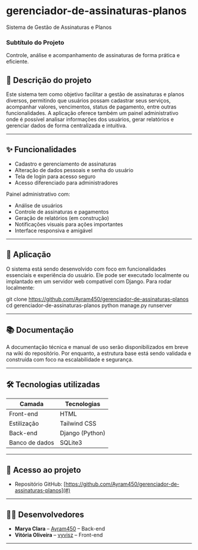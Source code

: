 # gerenciador-de-assinaturas-planos
Sistema de Gestão de Assinaturas e Planos

### Subtítulo do Projeto
Controle, análise e acompanhamento de assinaturas de forma prática e eficiente.

## 📄 Descrição do projeto

Este sistema tem como objetivo facilitar a gestão de assinaturas e planos diversos, permitindo que usuários possam cadastrar seus serviços, acompanhar valores, vencimentos, status de pagamento, entre outras funcionalidades. A aplicação oferece também um painel administrativo onde é possível analisar informações dos usuários, gerar relatórios e gerenciar dados de forma centralizada e intuitiva.

---

## ✨ Funcionalidades

- Cadastro e gerenciamento de assinaturas
- Alteração de dados pessoais e senha do usuário
- Tela de login para acesso seguro
- Acesso diferenciado para administradores

Painel administrativo com:
- Análise de usuários
- Controle de assinaturas e pagamentos
- Geração de relatórios (em construção)
- Notificações visuais para ações importantes
- Interface responsiva e amigável

---

## 🚀 Aplicação

O sistema está sendo desenvolvido com foco em funcionalidades essenciais e experiência do usuário. Ele pode ser executado localmente ou implantado em um servidor web compatível com Django.
Para rodar localmente:

git clone <https://github.com/Ayram450/gerenciador-de-assinaturas-planos>
cd gerenciador-de-assinaturas-planos
python manage.py runserver

---

## 📚 Documentação

A documentação técnica e manual de uso serão disponibilizados em breve na wiki do repositório.
Por enquanto, a estrutura base está sendo validada e construída com foco na escalabilidade e segurança.

---

## 🛠 Tecnologias utilizadas

| Camada         | Tecnologias                     |
|----------------|---------------------------------|
| Front-end      | HTML                            |
| Estilização    | Tailwind CSS                    |
| Back-end       | Django (Python)                 |
| Banco de dados | SQLite3                         |

---

## 🔗 Acesso ao projeto

- Repositório GitHub: [https://github.com/Ayram450/gerenciador-de-assinaturas-planos](#)

---

## 👩‍💻 Desenvolvedores

- **Marya Clara** – [Ayram450](#) – Back-end  
- **Vitória Oliveira** – [vyvisz](#) – Front-end  

---

